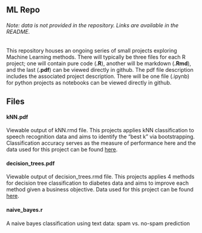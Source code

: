 ## ML Repo  
###### Note: data is not provided in the repository. Links are available in the README.

This repository houses an ongoing series of small projects exploring Machine
Learning methods. There will typically be three files
for each R project; one will contain pure code (**.R**), another will be
markdown (**.Rmd**), and the last (**.pdf**) can be viewed directly in
github. The pdf file description includes the associated project
description. There will be one file (.ipynb) for python projects as notebooks can be viewed directly in github.


## Files

#### kNN.pdf

Viewable output of kNN.rmd file. This projects applies kNN
classification to speech recognition data and aims to identify the “best
k” via bootstrapping. Classification accuracy serves as the measure of 
performance here and the data used for this project can be found
[here](https://archive.ics.uci.edu/ml/datasets/Speaker+Accent+Recognition).


#### decision\_trees.pdf

Viewable output of decision\_trees.rmd file. This projects applies 4
methods for decision tree classification to diabetes data and aims to
improve each method given a business objective. Data used for this
project can be found
[here](https://archive.ics.uci.edu/ml/datasets/Early+stage+diabetes+risk+prediction+dataset).


#### naive\_bayes.r

A naive bayes classification using text data: spam vs. no-spam
prediction

